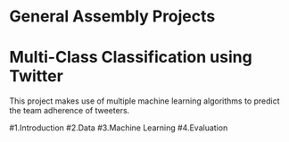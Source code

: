 #                              General Assembly Projects
# Multi-Class Classification using Twitter
This project makes use of multiple machine learning algorithms to predict the team adherence of tweeters.

#1.Introduction
#2.Data
#3.Machine Learning
#4.Evaluation




